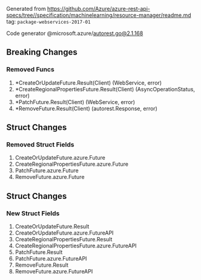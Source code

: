 Generated from https://github.com/Azure/azure-rest-api-specs/tree//specification/machinelearning/resource-manager/readme.md tag: `package-webservices-2017-01`

Code generator @microsoft.azure/autorest.go@2.1.168

## Breaking Changes

### Removed Funcs

1. *CreateOrUpdateFuture.Result(Client) (WebService, error)
1. *CreateRegionalPropertiesFuture.Result(Client) (AsyncOperationStatus, error)
1. *PatchFuture.Result(Client) (WebService, error)
1. *RemoveFuture.Result(Client) (autorest.Response, error)

## Struct Changes

### Removed Struct Fields

1. CreateOrUpdateFuture.azure.Future
1. CreateRegionalPropertiesFuture.azure.Future
1. PatchFuture.azure.Future
1. RemoveFuture.azure.Future

## Struct Changes

### New Struct Fields

1. CreateOrUpdateFuture.Result
1. CreateOrUpdateFuture.azure.FutureAPI
1. CreateRegionalPropertiesFuture.Result
1. CreateRegionalPropertiesFuture.azure.FutureAPI
1. PatchFuture.Result
1. PatchFuture.azure.FutureAPI
1. RemoveFuture.Result
1. RemoveFuture.azure.FutureAPI
